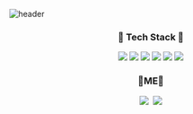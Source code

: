 ![header](https://capsule-render.vercel.app/api?type=waving&color=gradient&height=300&section=header&text=Lee%20Eunju&fontSize=90)

<h3 align="center"> 🌷 Tech Stack 🌷</h3>

<p align="center">
<img src="https://img.shields.io/badge/HTML5-E34F26?style=flat-square&logo=HTML5&logoColor=white" />&nbsp<img src="https://img.shields.io/badge/CSS3-1572B6?style=flat-square&logo=CSS3&logoColor=white" />&nbsp<img src="https://img.shields.io/badge/MYSQL-4479A1?style=flat-square&logo=MYSQL&logoColor=white" />&nbsp<img src="https://img.shields.io/badge/C-A8B9CC?style=flat-square&logo=C&logoColor=white" />&nbsp<img src="https://img.shields.io/badge/JAVA-007396?style=flat-square&logo=JAVA&logoColor=white" />&nbsp<img src="https://img.shields.io/badge/PYTHON-3766AB?style=flat-square&logo=PYTHON&logoColor=white" />
</p>


<h3 align="center">🌸ME🌸</h3>
<p align="center">
<a href="https://velog.io/@hyeinisfree"><img src="https://img.shields.io/badge/Tech%20Blog-11B48A?style=flat-square&logo=Vimeo&logoColor=white&link=https://velog.io/@flower_sand"/></a>&nbsp
<a href="mailto:kimhyein7110@gmail.com"><img src="https://img.shields.io/badge/Gmail-d14836?style=flat-square&logo=Gmail&logoColor=white&link=kimhyein7110@gmail.com"/></a>
</p>
